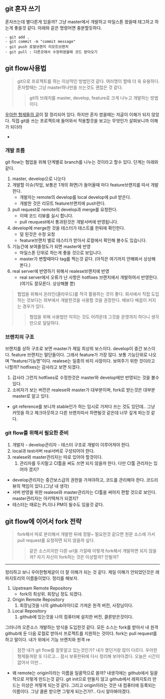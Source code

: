 ## git 혼자 쓰기
혼자쓰는데 별다른게 있을까? 그냥 master에서 개발하고 마일스톤 왔을때 태그하고 하는게 좋을것 같다. 아래와 같은 명령어면 충분할듯하다.

	- git add .
	- git commit -m "commit message"
	- git push 로컬브랜치 리모트브랜치
	- git pull : 다른곳에서 수정하였을때 코드 받아오기

## git flow사용법
> git으로 프로젝트를 하는 이상적인 방법인것 같다. 여러명이 할때 더 욱 유용하다. 혼자할때는 그냥 master하나만을 쓰는것도 괜찮은 것 같다.
>> git의 브래치를 master, develop, feature로 크게 나누고 개발하는 방법이다.

[우아한 형제들의 글](http://woowabros.github.io/experience/2017/10/30/baemin-mobile-git-branch-strategy.html)이 잘 정리되어 있다. 하지만 혼자 썼을때는 저글이 이해가 되지 않았다. 직접 git을 쓰는 프로젝트에 들어와서 적용할것을 보고는 무엇인가 살펴보니까 이해가 되더라

* 

### 개발 흐름
git flow는 협업을 위해 단계별로 branch를 나누는 것이라고 할수 있다.
단계는 아래와 같다. 
1. master, develop으로 나눈다
2. 개발할 이슈(작업, 보통은 1개의 화면)가 들어올때 마다 feature브랜치를 따서 개발한다.
    - 개발자는 remote의 develop를 local develop에 pull	받은다. 
    - 개발한 것은 리모트 feature브랜치에 push한다.
3. pull request로 remote의 develop과 merge를 요청한다.
    - 이때 코드 리뷰를 실시 합니다.
    - pull reuquest에서 통과된것은 개발서버에 반영됩니다.
4. develop에 merge한 것을 테스터가 테스트를 한뒤에 확인한다. 
    - 덜 된것은 수정 요청
    - feature브랜치 별로 테스터가 받아서 로컬에서 확인해 볼수도 있습니다.
5. 기능간에 보여줄정도가 되면 master에 반영
    - 마일스톤 단위로 하는게 좋을 것으로 보입니다.
    - master가 변할때마다 tag를 찍는것 같다.
   (아직은 여기까지 안해봐서 상상해 본다.)
6. real server에 반영하기 위해서 realese브랜치에 반영
    - real server에서 오류가 난 사항은 hotfixes 브랜치에서 개발하여서 반영한다.(여기도 잘모른다. 상상해볼 뿐)

> 협업을 위해서 온라인(클라우드)를 적극 활용하는 것이 좋다. 회사에서 직접 도입하는 것보다는 외부에서 개발한것을 사용할 것을 권장한다. 배보다 배꼽이 커지는 경우가 있다. 
>>협업을 위해 사용법만 익히는 것도 어려운데 그것을 운영까지 하다니 생각만으로 덜덜하다.

### 브랜치의 구조
브랜치를 상하 구조로 보면 master가 제일 최상위 보스이다. develop이 중간 보스이다. feature 브랜치는 말단들이다. 그래서 feature가 가장 많다. 보통 기능단위로 나오며 "feature/기능명"이다. realese는 일종의 바지 사장이다. 보여주기 위한 것이라고 나할까? hotfixes는 감사라고 보면 되겠다. 
1. 감사라 그런지 hotfixes로 수정한것은 master와 develop에만 반영되는 것을 볼수 있다.
2. 소비자가 보는 버전은 realese와 master가 대부분이며, fork로 받는것은 대부분 master로 알고 있다.

* git reference를 보니까 stable인가 하는 임시로 가져다 쓰는 것도 있던데.. 그냥 커밋을 하고 체크아웃하고 다른 브랜치따서 하면될것 같은데 너무 깊게 파는것 같다.

### git flow를 위해서 필요한 준비
1. 개발자 - develop관리자 - 테스터 구조로 개발이 이루어져야 한다. 
2. local과 test서버 real서버로 구성되어야 한다.
3. realese와 master관리자는 따로 있어야 할것이다.
   1. 관리자를 두지말고 CI툴을 써도 쓰면 되지 않을까 한다. 다만 CI툴 관리자는 있어야 겠지?


* develop관리자는 중간보스급의 권한을 가져야하고, 코드를 관리해야 한다. 코드리뷰의 책임이 있다.(그냥 내 생각)
* 서버 반영을 위한 realese와 master관리자는 CI툴을 써야지 편할 것으로 보인다. master관리자는 아키텍쳐가 되겠지?
* 테스터는 때로는 PL이나 PM이 될수도 있을것 같다.

## git flow에 이어서 fork 전략
> fork해서 따로 분리해서 개발한 뒤에 정말~ 필요한것 같으면 원문 소스에 가서 pull request를 요청하면 되지 않을까 싶다.
>> 같은 소스이지만 다른 url을 가질때 이렇게 fork해서 개발하면 되지 않을까? 자기 자신이 fork하는 것은 이상할까? 안될까?
---
정리하고 보니 우아한형제글이 더 잘 이해가 되는 것 같다.
제일 이해가 안되었던것은 레파지토리의 이름들이었다. 정리를 해보자.

1. Upstream Remote Repository
	- fork의 최상위. 회장님 정도 되겠다.
2. Origin Remote Repository
   1. 회장님것을 나의 github아이디로 가져온 원격 버전, 사장님이다.
3. Local Repository 
   1. github에 있는것을 나의 컴퓨터에 설치한 버전, 클론받은것이다.

그러니까 오픈소스 개발하는 방식을 도입한것 같다.
모든 소스는 fork를 받아서 내 원격 github에 둔 다음 로컬로 받아서 프로젝트를 지원하는 것이다. 
fork는 pull request를 하고 말이다. 내가 위에서 기능 브랜치와 원격 re

> 잠깐 내가 git flow를 잘못알고 있는것인가? 내가 했던거랑 많이 다르다. 우아한형제들꺼랑 또 다르고... 잠시 보류한뒤에 다시 정리해 보야아겠다. 오늘은 시간이 없어서 이만...

* 왜 remote는 origin이라는 이름을 일괄적으로 쓸까? 내생각에는 github에서 일괄적으로 저렇게 만드는것 같다. git init으로 만들지 않고 github에서 레파지토리 만드는 이상은 저렇게 되는것 같다. 그리고 origin이라는 것은 내 컴퓨터에 등록되는 이름이다. 그냥 클론 받으면 그렇게 되는건가?.. 다시 알아봐야겠다.